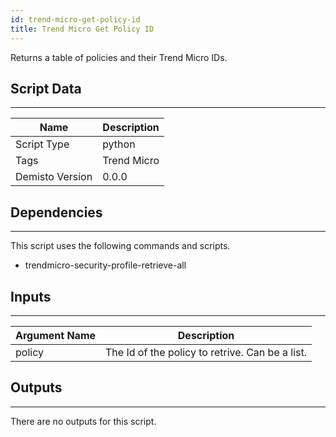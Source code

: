 ```yaml
---
id: trend-micro-get-policy-id
title: Trend Micro Get Policy ID
---
```


Returns a table of policies and their Trend Micro IDs.
## Script Data
---

| **Name** | **Description** |
| --- | --- |
| Script Type | python |
| Tags | Trend Micro |
| Demisto Version | 0.0.0 |

## Dependencies
---
This script uses the following commands and scripts.
* trendmicro-security-profile-retrieve-all

## Inputs
---

| **Argument Name** | **Description** |
| --- | --- |
| policy | The Id of the policy to retrive. Can be a list. |

## Outputs
---
There are no outputs for this script.
